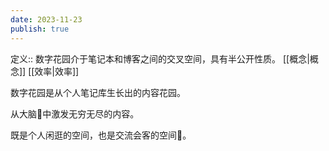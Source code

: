 ```yaml
---
date: 2023-11-23
publish: true
---
```

定义:: 数字花园介于笔记本和博客之间的交叉空间，具有半公开性质。 [[概念|概念]] [[效率|效率]]  
  
数字花园是从个人笔记库生长出的内容花园。    
从大脑🧠中激发无穷无尽的内容。    
既是个人闲逛的空间，也是交流会客的空间🌟。